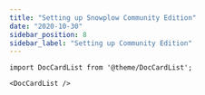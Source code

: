 ```yaml
---
title: "Setting up Snowplow Community Edition"
date: "2020-10-30"
sidebar_position: 8
sidebar_label: "Setting up Community Edition"
---
```


```mdx-code-block
import DocCardList from '@theme/DocCardList';

<DocCardList />
```
